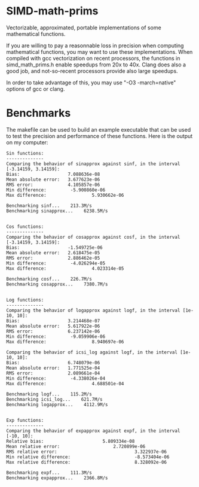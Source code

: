 # SIMD-math-prims

Vectorizable, approximated, portable implementations of some mathematical
functions.

If you are willing to pay a reasonnable loss in precision when computing
mathematical functions, you may want to use these implementations. When
compiled with gcc vectorization on recent processors, the functions in
simd_math_prims.h enable speedups from 20x to 40x. Clang does also a good
job, and not-so-recent processors provide also large speedups.

In order to take advantage of this, you may use "-O3 -march=native" options
of gcc or clang.

# Benchmarks

The makefile can be used to build an example executable that can be used to
test the precision and performance of these functions. Here is the output
on my computer:

```
Sin functions:
--------------
Comparing the behavior of sinapprox against sinf, in the interval [-3.14159, 3.14159]:
Bias:                  7.088636e-08
Mean absolute error:   3.677623e-06
RMS error:             4.105857e-06
Min difference:         -5.900860e-06
Max difference:                 5.930662e-06

Benchmarking sinf...    213.3M/s
Benchmarking sinapprox...    6238.5M/s


Cos functions:
--------------
Comparing the behavior of cosapprox against cosf, in the interval [-3.14159, 3.14159]:
Bias:                  -1.549725e-06
Mean absolute error:   2.618475e-05
RMS error:             2.886462e-05
Min difference:         -4.026294e-05
Max difference:                 4.023314e-05

Benchmarking cosf...    226.7M/s
Benchmarking cosapprox...    7380.7M/s


Log functions:
--------------
Comparing the behavior of logapprox against logf, in the interval [1e-10, 10]:
Bias:                  3.214468e-07
Mean absolute error:   5.617922e-06
RMS error:             6.237142e-06
Min difference:         -9.059906e-06
Max difference:                 8.940697e-06

Comparing the behavior of icsi_log against logf, in the interval [1e-10, 10]:
Bias:                  6.748079e-06
Mean absolute error:   1.771525e-04
RMS error:             2.089661e-04
Min difference:         -4.338026e-04
Max difference:                 4.688501e-04

Benchmarking logf...    115.2M/s
Benchmarking icsi_log...    621.7M/s
Benchmarking logapprox...    4112.9M/s


Exp functions:
--------------
Comparing the behavior of expapprox against expf, in the interval [-10, 10]:
Relative bias:                      5.809334e-08
Mean relative error:                    2.720899e-06
RMS relative error:                             3.322937e-06
Min relative difference:                        -8.573404e-06
Max relative difference:                        8.328092e-06

Benchmarking expf...    111.3M/s
Benchmarking expapprox...    2366.8M/s
```
